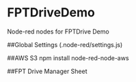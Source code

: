 # FPTDriveDemo
Node-red nodes for FPTDrive Demo

##Global Settings (.node-red/settings.js)

##AWS S3
npm install node-red-node-aws

##FPT Drive Manager Sheet
